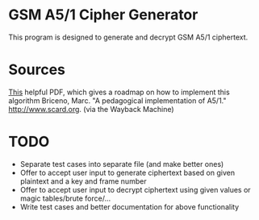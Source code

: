 # GSM A5/1 Cipher Generator
This program is designed to generate and decrypt GSM A5/1 ciphertext.

# Sources
[This](https://sites.cs.ucsb.edu/~koclab/teaching/cren/project/2017/jensen+andersen.pdf) helpful PDF, which gives a roadmap on how to implement this algorithm
Briceno, Marc. "A pedagogical implementation of A5/1." http://www.scard.org. (via the Wayback Machine)


# TODO 
- Separate test cases into separate file (and make better ones)
- Offer to accept user input to generate ciphertext based on given plaintext and a key and frame number
- Offer to accept user input to decrypt ciphertext using given values or magic tables/brute force/...
- Write test cases and better documentation for above functionality 